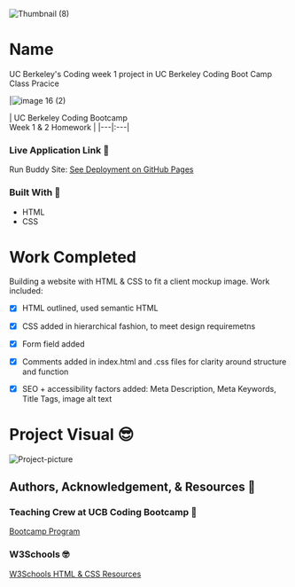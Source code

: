 ![Thumbnail (8)](https://user-images.githubusercontent.com/77648727/108650174-cf206580-7473-11eb-93bb-daa76a1cf9da.png)

  
# Name
UC Berkeley's Coding week 1 project in UC Berkeley Coding Boot Camp Class Pracice      

|![image 16 (2)](https://user-images.githubusercontent.com/77648727/108654344-54f4de80-747d-11eb-9a16-12318f82e4a8.png)

 | UC Berkeley Coding Bootcamp <br> Week 1 & 2 Homework |
|---|:---|

### Live Application Link 👀
Run Buddy Site: [See Deployment on GitHub Pages]( https://sarahdurks.github.io/Run-Buddy/)

### Built With 🧰
- HTML
- CSS

# Work Completed
Building a website with HTML & CSS to fit a client mockup image. Work included:

- [x] HTML outlined, used semantic HTML
- [x] CSS added in hierarchical fashion, to meet design requiremetns
- [x] Form field added
- [x] Comments added in index.html and .css files for clarity around structure and function
- [x] SEO + accessibility factors added: Meta Description, Meta Keywords, Title Tags, image alt text


# Project Visual :sunglasses:
![Project-picture](https://user-images.githubusercontent.com/77648727/107858055-eb266600-6de6-11eb-80a7-3dfeeaa5ec4b.png)

## Authors, Acknowledgement, & Resources 🤝

### Teaching Crew at UCB Coding Bootcamp 🎉
[Bootcamp Program](https://bootcamp.berkeley.edu/coding/)

### W3Schools 🤓
[W3Schools HTML & CSS Resources](https://www.w3schools.com/)
